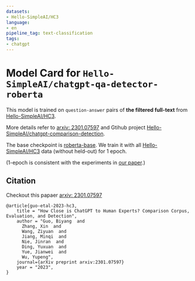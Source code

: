 ```yaml
---
datasets:
- Hello-SimpleAI/HC3
language:
- en
pipeline_tag: text-classification
tags:
- chatgpt
---
```


# Model Card for `Hello-SimpleAI/chatgpt-qa-detector-roberta`

This model is trained on `question-answer` pairs of **the filtered full-text** from [Hello-SimpleAI/HC3](https://huggingface.co/datasets/Hello-SimpleAI/HC3).

More details refer to [arxiv: 2301.07597](https://arxiv.org/abs/2301.07597) and Gtihub project [Hello-SimpleAI/chatgpt-comparison-detection](https://github.com/Hello-SimpleAI/chatgpt-comparison-detection).


The base checkpoint is [roberta-base](https://huggingface.co/roberta-base).
We train it with all [Hello-SimpleAI/HC3](https://huggingface.co/datasets/Hello-SimpleAI/HC3) data (without held-out) for 1 epoch.

(1-epoch is consistent with the experiments in [our paper](https://arxiv.org/abs/2301.07597).)

## Citation

Checkout this papaer [arxiv: 2301.07597](https://arxiv.org/abs/2301.07597)

```
@article{guo-etal-2023-hc3,
    title = "How Close is ChatGPT to Human Experts? Comparison Corpus, Evaluation, and Detection",
    author = "Guo, Biyang  and
      Zhang, Xin  and
      Wang, Ziyuan  and
      Jiang, Minqi  and
      Nie, Jinran  and
      Ding, Yuxuan  and
      Yue, Jianwei  and
      Wu, Yupeng",
    journal={arXiv preprint arxiv:2301.07597}
    year = "2023",
}
```
